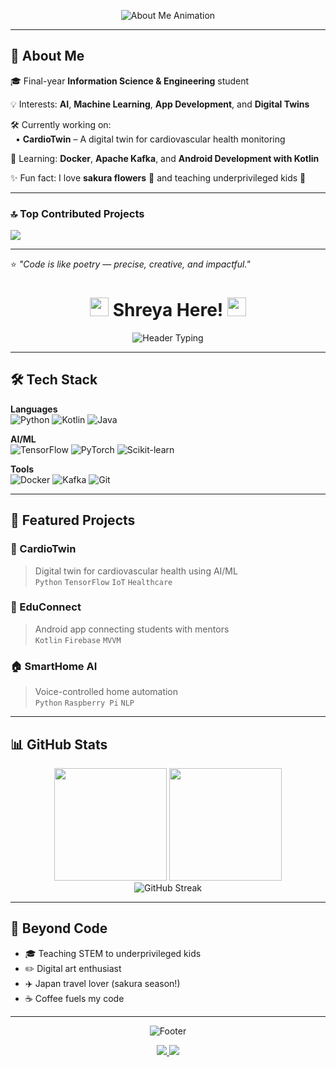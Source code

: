 
<p align="center">
  <img src="https://readme-typing-svg.herokuapp.com?font=Fira+Code&size=22&duration=3000&pause=800&color=3AB0FF&center=true&vCenter=true&width=1000&lines=Hi!+I’m+Shreya!;A+final-year+Information+Science+student;Passionate+about+building+intelligent+systems;Solving+real-world+problems;Creating+projects+that+blend+creativity+with+technology" alt="About Me Animation" />
</p>

---

## 🚀 **About Me**  

🎓 Final-year **Information Science & Engineering** student  

💡 Interests: **AI**, **Machine Learning**, **App Development**, and **Digital Twins**  

🛠️ Currently working on:  
&nbsp;&nbsp;• **CardioTwin** – A digital twin for cardiovascular health monitoring  

🌱 Learning: **Docker**, **Apache Kafka**, and **Android Development with Kotlin**  

✨ Fun fact: I love **sakura flowers** 🌸 and teaching underprivileged kids 💛

---

### 🔝 Top Contributed Projects 
![](https://github-contributor-stats.vercel.app/api?username=Shreya-196&limit=5&theme=dark&combine_all_yearly_contributions=true)

---

⭐ *"Code is like poetry — precise, creative, and impactful."*  


<h1 align="center"> 
  <img src="https://media.giphy.com/media/hvRJCLFzcasrR4ia7z/giphy.gif" width="30px"> 
  Shreya Here! 
  <img src="https://media.giphy.com/media/hvRJCLFzcasrR4ia7z/giphy.gif" width="30px">
</h1>

<p align="center">
  <img src="https://readme-typing-svg.herokuapp.com?font=Fira+Code&size=22&duration=3000&pause=800&color=3AB0FF&center=true&vCenter=true&width=600&lines=AI+%E2%9A%99%EF%B8%8F+ML+%E2%9A%99%EF%B8%8F+Digital+Twins;Information+Science+Engineer;Turning+ideas+into+impactful+code" alt="Header Typing" />
</p>

---

## 🛠️ Tech Stack

**Languages**  
![Python](https://img.shields.io/badge/Python-3776AB?style=for-the-badge&logo=python&logoColor=white)
![Kotlin](https://img.shields.io/badge/Kotlin-7F52FF?style=for-the-badge&logo=kotlin&logoColor=white)
![Java](https://img.shields.io/badge/Java-007396?style=for-the-badge&logo=java&logoColor=white)

**AI/ML**  
![TensorFlow](https://img.shields.io/badge/TensorFlow-FF6F00?style=for-the-badge&logo=tensorflow&logoColor=white)
![PyTorch](https://img.shields.io/badge/PyTorch-EE4C2C?style=for-the-badge&logo=pytorch&logoColor=white)
![Scikit-learn](https://img.shields.io/badge/scikit--learn-F7931E?style=for-the-badge&logo=scikit-learn&logoColor=white)

**Tools**  
![Docker](https://img.shields.io/badge/Docker-2496ED?style=for-the-badge&logo=docker&logoColor=white)
![Kafka](https://img.shields.io/badge/Apache_Kafka-231F20?style=for-the-badge&logo=apache-kafka&logoColor=white)
![Git](https://img.shields.io/badge/Git-F05032?style=for-the-badge&logo=git&logoColor=white)

---

## 🌟 Featured Projects

### 💓 CardioTwin
> Digital twin for cardiovascular health using AI/ML  
> `Python` `TensorFlow` `IoT` `Healthcare`

### 📱 EduConnect
> Android app connecting students with mentors  
> `Kotlin` `Firebase` `MVVM`

### 🏠 SmartHome AI
> Voice-controlled home automation  
> `Python` `Raspberry Pi` `NLP`

---

## 📊 GitHub Stats

<div align="center">
  <img height="180em" src="https://github-readme-stats.vercel.app/api?username=Shreya-196&show_icons=true&theme=radical&hide_border=true"/>
  <img height="180em" src="https://github-readme-stats.vercel.app/api/top-langs/?username=Shreya-196&layout=compact&theme=radical&hide_border=true"/>
</div>

<div align="center">
  <img src="https://streak-stats.demolab.com?user=Shreya-196&theme=radical&hide_border=true" alt="GitHub Streak">
</div>

---

## 🌸 Beyond Code
- 🎓 Teaching STEM to underprivileged kids
- ✏️ Digital art enthusiast
- ✈️ Japan travel lover (sakura season!)
- ☕ Coffee fuels my code

---

<p align="center">
  <img src="https://readme-typing-svg.herokuapp.com?font=Fira+Code&size=14&duration=3000&pause=1000&color=3AB0FF&center=true&width=500&lines=Let's+connect+and+build+something+amazing!;Open+to+collaborations+and+new+opportunities" alt="Footer" />
</p>

<div align="center">
  <a href="https://linkedin.com/in/yourprofile">
    <img src="https://img.shields.io/badge/LinkedIn-0077B5?style=for-the-badge&logo=linkedin&logoColor=white">
  </a>
  <a href="mailto:youremail@example.com">
    <img src="https://img.shields.io/badge/Email-D14836?style=for-the-badge&logo=gmail&logoColor=white">
  </a>
</div>
